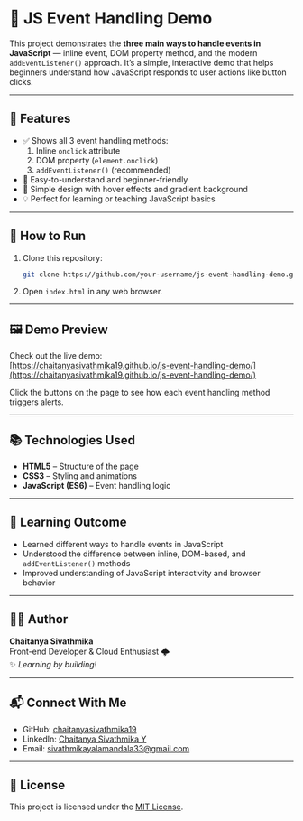 # 🎯 JS Event Handling Demo

This project demonstrates the **three main ways to handle events in JavaScript** — inline event, DOM property method, and the modern `addEventListener()` approach. It’s a simple, interactive demo that helps beginners understand how JavaScript responds to user actions like button clicks.

---
## 🚀 Features

- ✅ Shows all 3 event handling methods:
  1. Inline `onclick` attribute  
  2. DOM property (`element.onclick`)  
  3. `addEventListener()` (recommended)
- 🧠 Easy-to-understand and beginner-friendly
- 🎨 Simple design with hover effects and gradient background
- 💡 Perfect for learning or teaching JavaScript basics

---

## 🧩 How to Run

1. Clone this repository:
   ```bash
   git clone https://github.com/your-username/js-event-handling-demo.git

2. Open `index.html` in any web browser.

--- 
## 🖼️ Demo Preview

Check out the live demo:  
[https://chaitanyasivathmika19.github.io/js-event-handling-demo/](https://chaitanyasivathmika19.github.io/js-event-handling-demo/)

Click the buttons on the page to see how each event handling method triggers alerts.

---

## 📚 Technologies Used

- **HTML5** – Structure of the page  
- **CSS3** – Styling and animations  
- **JavaScript (ES6)** – Event handling logic  

---
## 🧠 Learning Outcome

- Learned different ways to handle events in JavaScript  
- Understood the difference between inline, DOM-based, and `addEventListener()` methods  
- Improved understanding of JavaScript interactivity and browser behavior  

---

## 👩‍💻 Author

**Chaitanya Sivathmika**  
Front-end Developer & Cloud Enthusiast 🌩️  
✨ _Learning by building!_

---

## 📬 Connect With Me

- GitHub: [chaitanyasivathmika19](https://github.com/chaitanyasivathmika19)  
- LinkedIn: [Chaitanya Sivathmika Y](https://www.linkedin.com/in/chaitanya-sivathmika-y-0b985124b/)  
- Email: [sivathmikayalamandala33@gmail.com](mailto:sivathmikayalamandala33@gmail.com)


---

## 📝 License

This project is licensed under the [MIT License](LICENSE).
